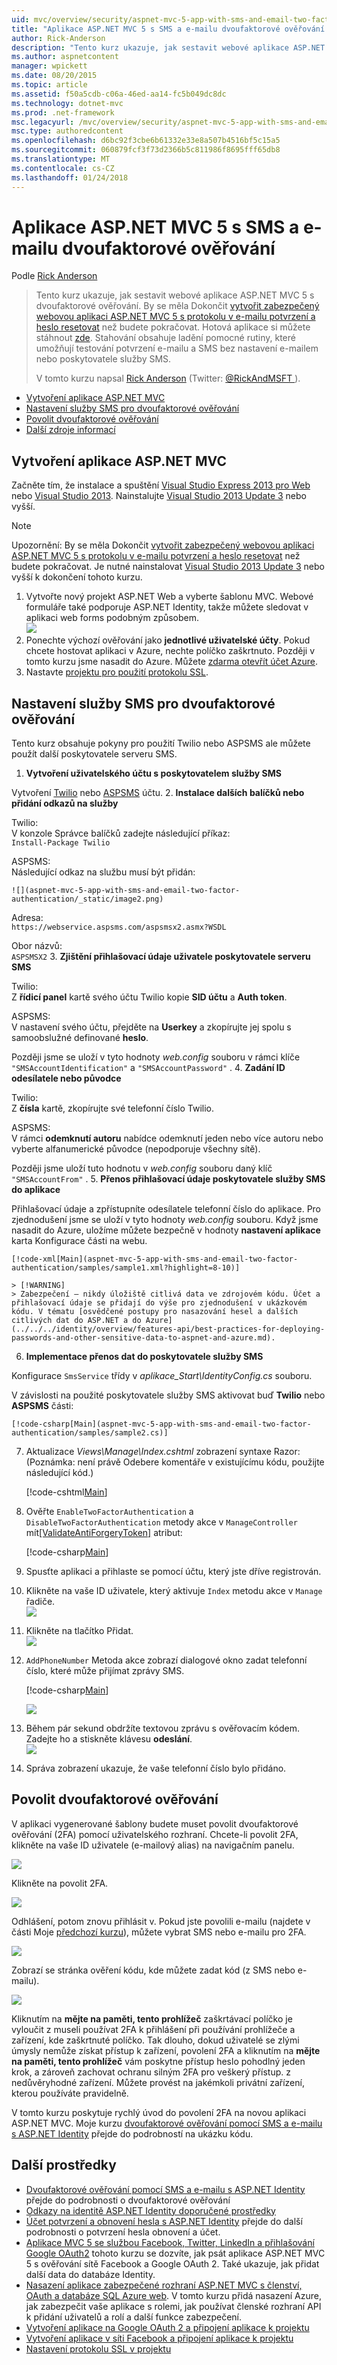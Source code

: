 ```yaml
---
uid: mvc/overview/security/aspnet-mvc-5-app-with-sms-and-email-two-factor-authentication
title: "Aplikace ASP.NET MVC 5 s SMS a e-mailu dvoufaktorové ověřování | Microsoft Docs"
author: Rick-Anderson
description: "Tento kurz ukazuje, jak sestavit webové aplikace ASP.NET MVC 5 s dvoufaktorové ověřování. Vytvoření zabezpečeného ASP.NET MVC 5 webové aplikace s by se měla dokončit..."
ms.author: aspnetcontent
manager: wpickett
ms.date: 08/20/2015
ms.topic: article
ms.assetid: f50a5cdb-c06a-46ed-aa14-fc5b049dc8dc
ms.technology: dotnet-mvc
ms.prod: .net-framework
msc.legacyurl: /mvc/overview/security/aspnet-mvc-5-app-with-sms-and-email-two-factor-authentication
msc.type: authoredcontent
ms.openlocfilehash: d6bc92f3cbe6b61332e33e8a507b4516bf5c15a5
ms.sourcegitcommit: 060879fcf3f73d2366b5c811986f8695fff65db8
ms.translationtype: MT
ms.contentlocale: cs-CZ
ms.lasthandoff: 01/24/2018
---
```

<a name="aspnet-mvc-5-app-with-sms-and-email-two-factor-authentication"></a>Aplikace ASP.NET MVC 5 s SMS a e-mailu dvoufaktorové ověřování
====================
Podle [Rick Anderson](https://github.com/Rick-Anderson)

> Tento kurz ukazuje, jak sestavit webové aplikace ASP.NET MVC 5 s dvoufaktorové ověřování. By se měla Dokončit [vytvořit zabezpečený webovou aplikaci ASP.NET MVC 5 s protokolu v e-mailu potvrzení a heslo resetovat](create-an-aspnet-mvc-5-web-app-with-email-confirmation-and-password-reset.md) než budete pokračovat. Hotová aplikace si můžete stáhnout [zde](https://code.msdn.microsoft.com/MVC-5-with-2FA-email-8f26d952). Stahování obsahuje ladění pomocné rutiny, které umožňují testování potvrzení e-mailu a SMS bez nastavení e-mailem nebo poskytovatele služby SMS.
> 
> V tomto kurzu napsal [Rick Anderson](https://blogs.msdn.com/rickAndy) (Twitter: [ @RickAndMSFT ](https://twitter.com/RickAndMSFT) ).


- [Vytvoření aplikace ASP.NET MVC](#createMvc)
- [Nastavení služby SMS pro dvoufaktorové ověřování](#SMS)
- [Povolit dvoufaktorové ověřování](#enable2)
- [Další zdroje informací](#addRes)

<a id="createMvc"></a>
## <a name="create-an-aspnet-mvc-app"></a>Vytvoření aplikace ASP.NET MVC

Začněte tím, že instalace a spuštění [Visual Studio Express 2013 pro Web](https://go.microsoft.com/fwlink/?LinkId=299058) nebo [Visual Studio 2013](https://go.microsoft.com/fwlink/?LinkId=306566). Nainstalujte [Visual Studio 2013 Update 3](https://go.microsoft.com/fwlink/?LinkId=390465) nebo vyšší.

> [!NOTE]
> Upozornění: By se měla Dokončit [vytvořit zabezpečený webovou aplikaci ASP.NET MVC 5 s protokolu v e-mailu potvrzení a heslo resetovat](create-an-aspnet-mvc-5-web-app-with-email-confirmation-and-password-reset.md) než budete pokračovat. Je nutné nainstalovat [Visual Studio 2013 Update 3](https://go.microsoft.com/fwlink/?LinkId=390465) nebo vyšší k dokončení tohoto kurzu.


1. Vytvořte nový projekt ASP.NET Web a vyberte šablonu MVC. Webové formuláře také podporuje ASP.NET Identity, takže můžete sledovat v aplikaci web forms podobným způsobem.  
    ![](aspnet-mvc-5-app-with-sms-and-email-two-factor-authentication/_static/image1.png)
2. Ponechte výchozí ověřování jako **jednotlivé uživatelské účty**. Pokud chcete hostovat aplikaci v Azure, nechte políčko zaškrtnuto. Později v tomto kurzu jsme nasadit do Azure. Můžete [zdarma otevřít účet Azure](https://azure.microsoft.com/pricing/free-trial/?WT.mc_id=A261C142F).
3. Nastavte [projektu pro použití protokolu SSL](create-an-aspnet-mvc-5-app-with-facebook-and-google-oauth2-and-openid-sign-on.md).

<a id="SMS"></a>
## <a name="set-up-sms-for-two-factor-authentication"></a>Nastavení služby SMS pro dvoufaktorové ověřování

Tento kurz obsahuje pokyny pro použití Twilio nebo ASPSMS ale můžete použít další poskytovatele serveru SMS.

1. **Vytvoření uživatelského účtu s poskytovatelem služby SMS**  
  
 Vytvoření [Twilio](https://www.twilio.com/try-twilio) nebo [ASPSMS](https://www.aspsms.com/asp.net/identity/testcredits/) účtu.
2. **Instalace dalších balíčků nebo přidání odkazů na služby**  
  
 Twilio:  
 V konzole Správce balíčků zadejte následující příkaz:  
    `Install-Package Twilio`  
  
 ASPSMS:  
 Následující odkaz na službu musí být přidán:  
  
    ![](aspnet-mvc-5-app-with-sms-and-email-two-factor-authentication/_static/image2.png)  
  
 Adresa:  
    `https://webservice.aspsms.com/aspsmsx2.asmx?WSDL`  
  
 Obor názvů:  
    `ASPSMSX2`
3. **Zjištění přihlašovací údaje uživatele poskytovatele serveru SMS**  
  
 Twilio:  
 Z **řídicí panel** kartě svého účtu Twilio kopie **SID účtu** a **Auth token**.  
  
 ASPSMS:  
 V nastavení svého účtu, přejděte na **Userkey** a zkopírujte jej spolu s samoobslužné definované **heslo**.  
  
 Později jsme se uloží v tyto hodnoty *web.config* souboru v rámci klíče `"SMSAccountIdentification"` a `"SMSAccountPassword"` .
4. **Zadání ID odesílatele nebo původce**  
  
 Twilio:  
 Z **čísla** kartě, zkopírujte své telefonní číslo Twilio.  
  
 ASPSMS:  
 V rámci **odemknutí autoru** nabídce odemknutí jeden nebo více autoru nebo vyberte alfanumerické původce (nepodporuje všechny sítě).  
  
 Později jsme uloží tuto hodnotu v *web.config* souboru daný klíč `"SMSAccountFrom"` .
5. **Přenos přihlašovací údaje poskytovatele služby SMS do aplikace**  
  
 Přihlašovací údaje a zpřístupníte odesílatele telefonní číslo do aplikace. Pro zjednodušení jsme se uloží v tyto hodnoty *web.config* souboru. Když jsme nasadit do Azure, uložíme můžete bezpečně v hodnoty **nastavení aplikace** karta Konfigurace části na webu. 

    [!code-xml[Main](aspnet-mvc-5-app-with-sms-and-email-two-factor-authentication/samples/sample1.xml?highlight=8-10)]

    > [!WARNING]
    > Zabezpečení – nikdy úložiště citlivá data ve zdrojovém kódu. Účet a přihlašovací údaje se přidají do výše pro zjednodušení v ukázkovém kódu. V tématu [osvědčené postupy pro nasazování hesel a dalších citlivých dat do ASP.NET a do Azure](../../../identity/overview/features-api/best-practices-for-deploying-passwords-and-other-sensitive-data-to-aspnet-and-azure.md).
6. **Implementace přenos dat do poskytovatele služby SMS**  
  
 Konfigurace `SmsService` třídy v *aplikace\_Start\IdentityConfig.cs* souboru.  
  
 V závislosti na použité poskytovatele služby SMS aktivovat buď **Twilio** nebo **ASPSMS** části: 

    [!code-csharp[Main](aspnet-mvc-5-app-with-sms-and-email-two-factor-authentication/samples/sample2.cs)]
7. Aktualizace *Views\Manage\Index.cshtml* zobrazení syntaxe Razor: (Poznámka: není právě Odebere komentáře v existujícímu kódu, použijte následující kód.)  

    [!code-cshtml[Main](aspnet-mvc-5-app-with-sms-and-email-two-factor-authentication/samples/sample3.cshtml?highlight=29-66)]
8. Ověřte `EnableTwoFactorAuthentication` a `DisableTwoFactorAuthentication` metody akce v `ManageController` mít[[ValidateAntiForgeryToken]](https://msdn.microsoft.com/library/system.web.mvc.validateantiforgerytokenattribute(v=vs.118).aspx) atribut:  

    [!code-csharp[Main](aspnet-mvc-5-app-with-sms-and-email-two-factor-authentication/samples/sample4.cs?highlight=3,16)]
9. Spusťte aplikaci a přihlaste se pomocí účtu, který jste dříve registrován.
10. Klikněte na vaše ID uživatele, který aktivuje `Index` metodu akce v `Manage` řadiče.  
    ![](aspnet-mvc-5-app-with-sms-and-email-two-factor-authentication/_static/image3.png)
11. Klikněte na tlačítko Přidat.  
    ![](aspnet-mvc-5-app-with-sms-and-email-two-factor-authentication/_static/image4.png)
12. `AddPhoneNumber` Metoda akce zobrazí dialogové okno zadat telefonní číslo, které může přijímat zprávy SMS.

    [!code-csharp[Main](aspnet-mvc-5-app-with-sms-and-email-two-factor-authentication/samples/sample5.cs)]

    ![](aspnet-mvc-5-app-with-sms-and-email-two-factor-authentication/_static/image5.png)
13. Během pár sekund obdržíte textovou zprávu s ověřovacím kódem. Zadejte ho a stiskněte klávesu **odeslání**.  
    ![](aspnet-mvc-5-app-with-sms-and-email-two-factor-authentication/_static/image6.png)
14. Správa zobrazení ukazuje, že vaše telefonní číslo bylo přidáno.

<a id="enable2"></a>
## <a name="enable-two-factor-authentication"></a>Povolit dvoufaktorové ověřování

V aplikaci vygenerované šablony budete muset povolit dvoufaktorové ověřování (2FA) pomocí uživatelského rozhraní. Chcete-li povolit 2FA, klikněte na vaše ID uživatele (e-mailový alias) na navigačním panelu.

![](aspnet-mvc-5-app-with-sms-and-email-two-factor-authentication/_static/image7.png)

Klikněte na povolit 2FA.

![](aspnet-mvc-5-app-with-sms-and-email-two-factor-authentication/_static/image8.png)

Odhlášení, potom znovu přihlásit v. Pokud jste povolili e-mailu (najdete v části Moje [předchozí kurzu](../../../identity/overview/features-api/account-confirmation-and-password-recovery-with-aspnet-identity.md)), můžete vybrat SMS nebo e-mailu pro 2FA.

![](aspnet-mvc-5-app-with-sms-and-email-two-factor-authentication/_static/image9.png)

Zobrazí se stránka ověření kódu, kde můžete zadat kód (z SMS nebo e-mailu).

![](aspnet-mvc-5-app-with-sms-and-email-two-factor-authentication/_static/image10.png)

Kliknutím na **mějte na paměti, tento prohlížeč** zaškrtávací políčko je vyloučit z museli používat 2FA k přihlášení při používání prohlížeče a zařízení, kde zaškrtnuté políčko. Tak dlouho, dokud uživatelé se zlými úmysly nemůže získat přístup k zařízení, povolení 2FA a kliknutím na **mějte na paměti, tento prohlížeč** vám poskytne přístup heslo pohodlný jeden krok, a zároveň zachovat ochranu silným 2FA pro veškerý přístup. z nedůvěryhodné zařízení. Můžete provést na jakémkoli privátní zařízení, kterou používáte pravidelně.

V tomto kurzu poskytuje rychlý úvod do povolení 2FA na novou aplikaci ASP.NET MVC. Moje kurzu [dvoufaktorové ověřování pomocí SMS a e-mailu s ASP.NET Identity](../../../identity/overview/features-api/two-factor-authentication-using-sms-and-email-with-aspnet-identity.md) přejde do podrobností na ukázku kódu.

<a id="addRes"></a>
## <a name="additional-resources"></a>Další prostředky

- [Dvoufaktorové ověřování pomocí SMS a e-mailu s ASP.NET Identity](../../../identity/overview/features-api/two-factor-authentication-using-sms-and-email-with-aspnet-identity.md) přejde do podrobnosti o dvoufaktorové ověřování
- [Odkazy na identitě ASP.NET Identity doporučené prostředky](../../../identity/overview/getting-started/aspnet-identity-recommended-resources.md)
- [Účet potvrzení a obnovení hesla s ASP.NET Identity](../../../identity/overview/features-api/account-confirmation-and-password-recovery-with-aspnet-identity.md) přejde do další podrobnosti o potvrzení hesla obnovení a účet.
- [Aplikace MVC 5 se službou Facebook, Twitter, LinkedIn a přihlašování Google OAuth2](create-an-aspnet-mvc-5-app-with-facebook-and-google-oauth2-and-openid-sign-on.md) tohoto kurzu se dozvíte, jak psát aplikace ASP.NET MVC 5 s ověřování sítě Facebook a Google OAuth 2. Také ukazuje, jak přidat další data do databáze Identity.
- [Nasazení aplikace zabezpečené rozhraní ASP.NET MVC s členství, OAuth a databáze SQL Azure web](https://docs.microsoft.com/aspnet/core/security/authorization/secure-data). V tomto kurzu přidá nasazení Azure, jak zabezpečit vaše aplikace s rolemi, jak používat členské rozhraní API k přidání uživatelů a rolí a další funkce zabezpečení.
- [Vytvoření aplikace na Google OAuth 2 a připojení aplikace k projektu](create-an-aspnet-mvc-5-app-with-facebook-and-google-oauth2-and-openid-sign-on.md#goog)
- [Vytvoření aplikace v síti Facebook a připojení aplikace k projektu](create-an-aspnet-mvc-5-app-with-facebook-and-google-oauth2-and-openid-sign-on.md#fb)
- [Nastavení protokolu SSL v projektu](create-an-aspnet-mvc-5-app-with-facebook-and-google-oauth2-and-openid-sign-on.md#ssl)
